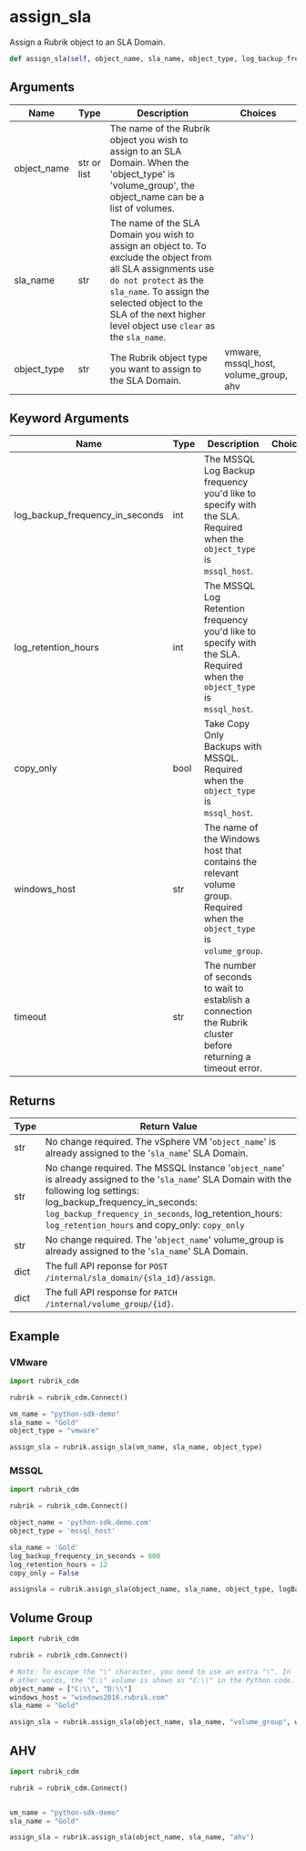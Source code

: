 # assign_sla

Assign a Rubrik object to an SLA Domain.
```py
def assign_sla(self, object_name, sla_name, object_type, log_backup_frequency_in_seconds=None, log_retention_hours=None, copy_only=None, windows_host=None, timeout=30)
```

## Arguments

| Name        | Type        | Description                                                                                                                                                                                                                                                | Choices                               |
|-------------|-------------|------------------------------------------------------------------------------------------------------------------------------------------------------------------------------------------------------------------------------------------------------------|---------------------------------------|
| object_name | str or list | The name of the Rubrik object you wish to assign to an SLA Domain. When the 'object_type' is 'volume_group', the object_name can be a list of volumes.                                                                                                     |                                       |
| sla_name    | str         | The name of the SLA Domain you wish to assign an object to. To exclude the object from all SLA assignments use `do not protect` as the `sla_name`. To assign the selected object to the SLA of the next higher level object use `clear` as the `sla_name`. |                                       |
| object_type | str         | The Rubrik object type you want to assign to the SLA Domain.                                                                                                                                                                                               | vmware, mssql_host, volume_group, ahv |


## Keyword Arguments

| Name                            | Type | Description                                                                                                              | Choices | Default |
|---------------------------------|------|--------------------------------------------------------------------------------------------------------------------------|---------|---------|
| log_backup_frequency_in_seconds | int  | The MSSQL Log Backup frequency you'd like to specify with the SLA. Required when the `object_type` is `mssql_host`.      |         | None    |
| log_retention_hours             | int  | The MSSQL Log Retention frequency you'd like to specify with the SLA. Required when the `object_type` is `mssql_host`.   |         | None    |
| copy_only                       | bool | Take Copy Only Backups with MSSQL. Required when the `object_type` is `mssql_host`.                                      |         | None    |
| windows_host                    | str  | The name of the Windows host that contains the relevant volume group. Required when the `object_type` is `volume_group`. |         | None    |
| timeout                         | str  | The number of seconds to wait to establish a connection the Rubrik cluster before returning a timeout error.             |         | 30      |

## Returns

| Type | Return Value                                                                                                                                                                                                                                                                         |
|------|--------------------------------------------------------------------------------------------------------------------------------------------------------------------------------------------------------------------------------------------------------------------------------------|
| str  | No change required. The vSphere VM '`object_name`' is already assigned to the '`sla_name`' SLA Domain.                                                                                                                                                                               |
| str  | No change required. The MSSQL Instance '`object_name`' is already assigned to the '`sla_name`' SLA Domain with the following log settings: log_backup_frequency_in_seconds: `log_backup_frequency_in_seconds`, log_retention_hours: `log_retention_hours` and copy_only: `copy_only` |
| str  | No change required. The '`object_name`' volume_group is already assigned to the '`sla_name`' SLA Domain.                                                                                                                                                                             |
| dict | The full API reponse for `POST /internal/sla_domain/{sla_id}/assign`.                                                                                                                                                                                                                |
| dict | The full API response for `PATCH /internal/volume_group/{id}`.                                                                                                                                                                                                                       |

## Example

### VMware

```py
import rubrik_cdm

rubrik = rubrik_cdm.Connect()

vm_name = "python-sdk-demo"
sla_name = "Gold"
object_type = "vmware"

assign_sla = rubrik.assign_sla(vm_name, sla_name, object_type)
```

### MSSQL

```py
import rubrik_cdm

rubrik = rubrik_cdm.Connect()

object_name = 'python-sdk.demo.com'
object_type = 'mssql_host'

sla_name = 'Gold'
log_backup_frequency_in_seconds = 600
log_retention_hours = 12
copy_only = False

assignsla = rubrik.assign_sla(object_name, sla_name, object_type, logBackupFrequencyInSeconds, logRetentionHours, copyOnly)
```

## Volume Group

```py
import rubrik_cdm

rubrik = rubrik_cdm.Connect()

# Note: To escape the "\" character, you need to use an extra "\". In
# other words, the "C:\" volume is shown as "C:\\" in the Python code.
object_name = ["C:\\", "D:\\"]
windows_host = "windows2016.rubrik.com"
sla_name = "Gold"

assign_sla = rubrik.assign_sla(object_name, sla_name, "volume_group", windows_host=windows_host)
```

## AHV

```py
import rubrik_cdm

rubrik = rubrik_cdm.Connect()


vm_name = "python-sdk-demo"
sla_name = "Gold"

assign_sla = rubrik.assign_sla(object_name, sla_name, "ahv")
```
